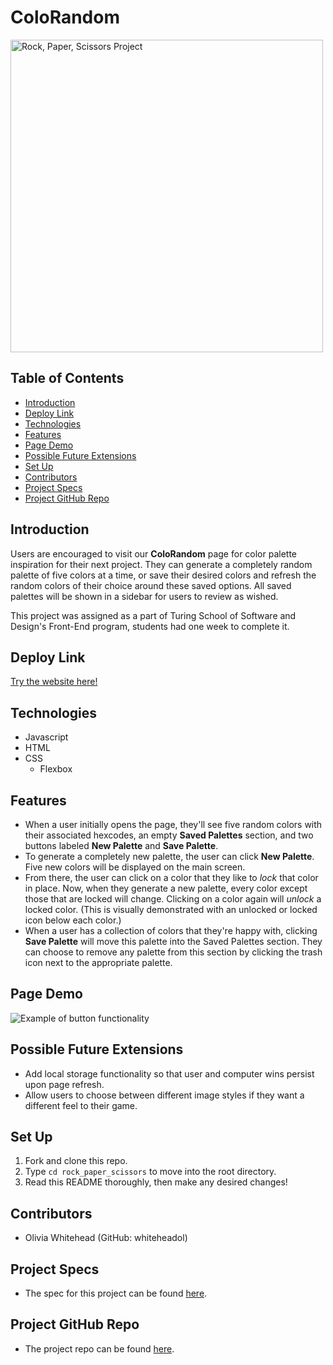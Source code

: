 # ColoRandom

<img width="500" alt="Rock, Paper, Scissors Project" src="">

## Table of Contents

  - [Introduction](#introduction)
  - [Deploy Link](#deploy-link)
  - [Technologies](#technologies)
  - [Features](#features)
  - [Page Demo](#page-demo)
  - [Possible Future Extensions](#possible-future-extensions)
  - [Set Up](#set-up)
  - [Contributors](#contributors)
  - [Project Specs](#project-specs)
  - [Project GitHub Repo](#project-github-repo)

## Introduction
Users are encouraged to visit our **ColoRandom** page for color palette inspiration for their next project. They can generate a completely random palette of five colors at a time, or save their desired colors and refresh the random colors of their choice around these saved options. All saved palettes will be shown in a sidebar for users to review as wished.

This project was assigned as a part of Turing School of Software and Design's Front-End program, students had one week to complete it.

## Deploy Link
[Try the website here!]()

## Technologies
  - Javascript
  - HTML
  - CSS
    - Flexbox

## Features
- When a user initially opens the page, they'll see five random colors with their associated hexcodes, an empty **Saved Palettes** section, and two buttons labeled **New Palette** and **Save Palette**.
- To generate a completely new palette, the user can click **New Palette**. Five new colors will be displayed on the main screen.
- From there, the user can click on a color that they like to *lock* that color in place. Now, when they generate a new palette, every color except those that are locked will change. Clicking on a color again will *unlock* a locked color. (This is visually demonstrated with an unlocked or locked icon below each color.)
- When a user has a collection of colors that they're happy with, clicking **Save Palette** will move this palette into the Saved Palettes section. They can choose to remove any palette from this section by clicking the trash icon next to the appropriate palette.

## Page Demo
![Example of button functionality](https://media.giphy.com/media/YJ4jzH6DEZWkzvHl38/giphy.gif)

## Possible Future Extensions
- Add local storage functionality so that user and computer wins persist upon page refresh.
- Allow users to choose between different image styles if they want a different feel to their game.

## Set Up
1. Fork and clone this repo.
2. Type `cd rock_paper_scissors` to move into the root directory.
3. Read this README thoroughly, then make any desired changes!

## Contributors
- Olivia Whitehead (GitHub: whiteheadol)

## Project Specs
- The spec for this project can be found [here](https://frontend.turing.edu/projects/module-1/rock-paper-scissors-solo.html).

## Project GitHub Repo
- The project repo can be found [here](https://github.com/whiteheadol/rock_paper_scissors).

